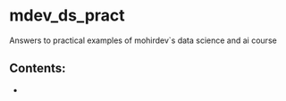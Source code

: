 # mdev_ds_pract
Answers to practical examples of mohirdev`s data science and ai course
## Contents:
* 
